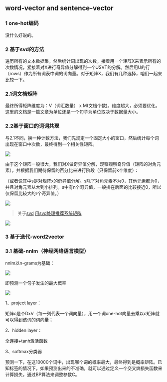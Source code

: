 ## word-vector and sentence-vector ##

### 1 one-hot编码

没什么好说的。

### 2 基于svd的方法

遍历所有的文本数据集，然后统计词出现的次数，接着用一个矩阵X来表示所有的次数情况，紧接着对X进行奇异值分解得到一个USVT的分解。然后用U的行（rows）作为所有词表中词的词向量。对于矩阵X，我们有几种选择，咱们一起来比较一下。

### 2.1词文档矩阵

最终所得矩阵维度为：V（词汇数量） x M(文档个数)。维度超大，必须要优化。这里的文档是一篇文章为单位还是一个句子为单位取决于数据量大小。

### 2.2基于窗口的词词共现

与2.1不同，换一种计数方法，我们先规定一个固定大小的窗口，然后统计每个词出现在窗口中次数，最终得到一个相关性矩阵。

![](https://github.com/stuian/NLP-CS224d/blob/master/01wordvector/pictures/words-matrix.jpg?raw=true)


由于这个矩阵一般很大，我们对X做奇异值分解，观察观察奇异值（矩阵的对角元素），并根据我们期待保留的百分比来进行阶段（只保留前k个维度）：

（或者说其中s是对矩阵x的奇异值分解。s除了对角元素不为0，其他元素都为0，并且对角元素从大到小排列。s中有n个奇异值，一般排在后面的比较接近0，所以仅保留比较大的r个奇异值。）

![](https://github.com/stuian/NLP-CS224d/blob/master/01wordvector/pictures/svd.jpg?raw=true)

> 关于[svd](https://blog.csdn.net/YE1215172385/article/details/79414702)
> [用svd处理推荐系统矩阵](https://blog.csdn.net/qq_36523839/article/details/82347332)

![](https://img-blog.csdn.net/20180301170056165?watermark/2/text/aHR0cDovL2Jsb2cuY3Nkbi5uZXQvWUUxMjE1MTcyMzg1/font/5a6L5L2T/fontsize/400/fill/I0JBQkFCMA==/dissolve/70/gravity/SouthEast)

### 3 基于迭代-word2vector

### 3.1 基础-nnlm（神经网络语言模型）

nnlm以n-grams为基础：

![](https://github.com/stuian/NLP-CS224d/blob/master/01wordvector/pictures/3-grams.jpg?raw=true)

即预测一个句子发生的最大概率

![](https://github.com/stuian/NLP-CS224d/blob/master/01wordvector/pictures/nnlm.jpg?raw=true)

1、project layer：

矩阵c是个DxV（每一列代表一个词向量），用一个词one-hot向量去乘以c矩阵就可以得到该词的词向量；

2、hidden layer：

全连接+tanh激活函数

3、softmax分类器

预测一下，在这10000个词中，出现哪个词的概率最大，最终得到是概率矩阵。已知标签的情况下，如果预测出来的不准确，就可以通过定义一个交叉熵损失函数来计算损失，通过BP算法来调整参数C。





